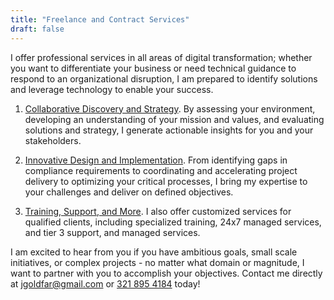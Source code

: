 ```yaml
---
title: "Freelance and Contract Services"
draft: false
---
```


I offer professional services in all areas of digital transformation; whether you want to differentiate your business or need technical guidance to respond to an organizational disruption, I am prepared to identify solutions and leverage technology to enable your success.

1) [Collaborative Discovery and Strategy](/about/collaboration). By assessing your environment, developing an understanding of your mission and values, and evaluating solutions and strategy, I generate actionable insights for you and your stakeholders.

2) [Innovative Design and Implementation](/about/innovation). From identifying gaps in compliance requirements to coordinating and accelerating project delivery to optimizing your critical processes, I bring my expertise to your challenges and deliver on defined objectives.

3) [Training, Support, and More](/contact). I also offer customized services for qualified clients, including specialized training, 24x7 managed services, and tier 3 support, and managed services.

I am excited to hear from you if you have ambitious goals, small scale initiatives, or complex projects - no matter what domain or magnitude, I want to partner with you to accomplish your objectives. Contact me directly at [jgoldfar@gmail.com](mailto:jgoldfar@gmail.com) or [321 895 4184](tel:+1-321-895-4184) today!
